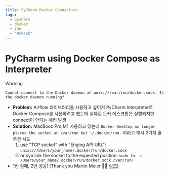 ```yaml
---
title: PyCharm Docker Connection
tags:
  - pycharm
  - docker
  - ide
  - "#check"
---
```

# PyCharm using Docker Compose as Interpreter

> [!warning]
> `Cannot connect to the Docker daemon at unix:///var/run/docker.sock. Is the docker daemon running?`

- **Problem:** Airflow 라이브러리를 사용하고 싶어서 PyCharm Interpreter로 Docker Compose를 사용하려고 했는데 실제로 도커 데스크톱은 실행되지만 connect이 안되는 에러 발생 
- **Solution:** MacBooc Pro M1 사용하고 있는데 `Docker Desktop no longer places the socket at /var/run but ~/.docker/run.` 이라고 해서 2가지 솔루션 시도 
	1. use "TCP socket" with "Enging API URL": `unix:///Users/your_name/.docker/run/docker.sock`
	2. or symlink the socket to the expected position: `sudo ln -s /Users/your_name/.docker/run/docker.sock /var/run/`
- 1번 실패, 2번 성공! (Thank you Martin Meier 🙏🏻 [링크](https://youtrack.jetbrains.com/issue/IDEA-258012/Cannot-connect-to-the-Docker-daemon-at-unix-var-run-docker.sock.-Is-the-docker-daemon-running))
